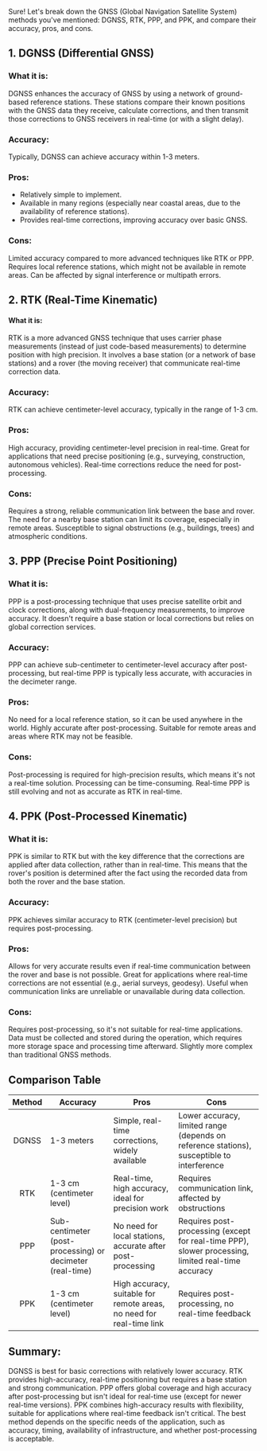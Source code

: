 Sure! Let's break down the GNSS (Global Navigation Satellite System) methods you've mentioned: DGNSS, RTK, PPP, and PPK, and compare their accuracy, pros, and cons.

## 1. DGNSS (Differential GNSS)
### What it is:
DGNSS enhances the accuracy of GNSS by using a network of ground-based reference stations. These stations compare their known positions with the GNSS data they receive, calculate corrections, and then transmit those corrections to GNSS receivers in real-time (or with a slight delay).

### Accuracy:
Typically, DGNSS can achieve accuracy within 1-3 meters.

### Pros:

* Relatively simple to implement.
* Available in many regions (especially near coastal areas, due to the availability of reference stations).
* Provides real-time corrections, improving accuracy over basic GNSS.

### Cons:

Limited accuracy compared to more advanced techniques like RTK or PPP. Requires local reference stations, which might not be available in remote areas.
Can be affected by signal interference or multipath errors.


## 2. RTK (Real-Time Kinematic)
#### What it is:
RTK is a more advanced GNSS technique that uses carrier phase measurements (instead of just code-based measurements) to determine position with high precision. It involves a base station (or a network of base stations) and a rover (the moving receiver) that communicate real-time correction data.

### Accuracy:
RTK can achieve centimeter-level accuracy, typically in the range of 1-3 cm.

### Pros:

High accuracy, providing centimeter-level precision in real-time.
Great for applications that need precise positioning (e.g., surveying, construction, autonomous vehicles).
Real-time corrections reduce the need for post-processing.
### Cons:

Requires a strong, reliable communication link between the base and rover.
The need for a nearby base station can limit its coverage, especially in remote areas.
Susceptible to signal obstructions (e.g., buildings, trees) and atmospheric conditions.


## 3. PPP (Precise Point Positioning)
### What it is:
PPP is a post-processing technique that uses precise satellite orbit and clock corrections, along with dual-frequency measurements, to improve accuracy. It doesn't require a base station or local corrections but relies on global correction services.

### Accuracy:
PPP can achieve sub-centimeter to centimeter-level accuracy after post-processing, but real-time PPP is typically less accurate, with accuracies in the decimeter range.

### Pros:

No need for a local reference station, so it can be used anywhere in the world.
Highly accurate after post-processing.
Suitable for remote areas and areas where RTK may not be feasible.
### Cons:

Post-processing is required for high-precision results, which means it's not a real-time solution.
Processing can be time-consuming.
Real-time PPP is still evolving and not as accurate as RTK in real-time.


## 4. PPK (Post-Processed Kinematic)
### What it is:
PPK is similar to RTK but with the key difference that the corrections are applied after data collection, rather than in real-time. This means that the rover's position is determined after the fact using the recorded data from both the rover and the base station.

### Accuracy:
PPK achieves similar accuracy to RTK (centimeter-level precision) but requires post-processing.

### Pros:

Allows for very accurate results even if real-time communication between the rover and base is not possible.
Great for applications where real-time corrections are not essential (e.g., aerial surveys, geodesy).
Useful when communication links are unreliable or unavailable during data collection.
### Cons:

Requires post-processing, so it's not suitable for real-time applications.
Data must be collected and stored during the operation, which requires more storage space and processing time afterward.
Slightly more complex than traditional GNSS methods.



## Comparison Table

<table>
    <thead>
        <tr>
            <th style="text-align: center">Method</th>
            <th>Accuracy</th>
            <th>Pros</th>
            <th>Cons</th>
        </tr>
    </thead>
    <tbody>
        <tr>
            <td style="text-align: center">DGNSS</td>
            <td>1-3 meters</td>
            <td>Simple, real-time corrections, widely available</td>
            <td>Lower accuracy, limited range (depends on reference stations), susceptible to interference</td>
        </tr>
        <tr>
            <td style="text-align: center">RTK</td>
            <td>1-3 cm (centimeter level)</td>
            <td>Real-time, high accuracy, ideal for precision work</td>
            <td>Requires communication link, affected by obstructions</td>
        </tr>
        <tr>
            <td style="text-align: center">PPP</td>
            <td>Sub-centimeter (post-processing) or decimeter (real-time)</td>
            <td>No need for local stations, accurate after post-processing</td>
            <td>Requires post-processing (except for real-time PPP), slower processing, limited real-time accuracy</td>
        </tr>
        <tr>
            <td style="text-align: center">PPK</td>
            <td>1-3 cm (centimeter level)</td>
            <td>High accuracy, suitable for remote areas, no need for real-time link</td>
            <td>Requires post-processing, no real-time feedback</td>
        </tr>
    </tbody>
</table>

## Summary:
DGNSS is best for basic corrections with relatively lower accuracy.
RTK provides high-accuracy, real-time positioning but requires a base station and strong communication.
PPP offers global coverage and high accuracy after post-processing but isn't ideal for real-time use (except for newer real-time versions).
PPK combines high-accuracy results with flexibility, suitable for applications where real-time feedback isn't critical.
The best method depends on the specific needs of the application, such as accuracy, timing, availability of infrastructure, and whether post-processing is acceptable.



